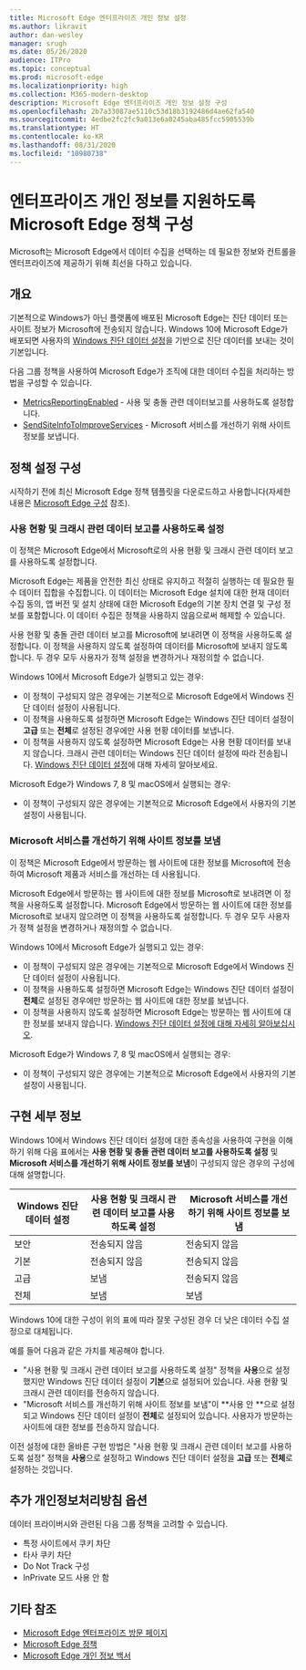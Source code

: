 ```yaml
---
title: Microsoft Edge 엔터프라이즈 개인 정보 설정
ms.author: likravit
author: dan-wesley
manager: srugh
ms.date: 05/26/2020
audience: ITPro
ms.topic: conceptual
ms.prod: microsoft-edge
ms.localizationpriority: high
ms.collection: M365-modern-desktop
description: Microsoft Edge 엔터프라이즈 개인 정보 설정 구성
ms.openlocfilehash: 2b7a33087ae5110c53d18b3192486d4ae62fa540
ms.sourcegitcommit: 4edbe2fc2fc9a013e6a0245aba485fcc5905539b
ms.translationtype: HT
ms.contentlocale: ko-KR
ms.lasthandoff: 08/31/2020
ms.locfileid: "10980738"
---
```

# 엔터프라이즈 개인 정보를 지원하도록 Microsoft Edge 정책 구성

Microsoft는 Microsoft Edge에서 데이터 수집을 선택하는 데 필요한 정보와 컨트롤을 엔터프라이즈에 제공하기 위해 최선을 다하고 있습니다.

## 개요

기본적으로 Windows가 아닌 플랫폼에 배포된 Microsoft Edge는 진단 데이터 또는 사이트 정보가 Microsoft에 전송되지 않습니다. Windows 10에 Microsoft Edge가 배포되면 사용자의 [Windows 진단 데이터 설정](https://go.microsoft.com/fwlink/?linkid=2099569)을 기반으로 진단 데이터를 보내는 것이 기본입니다.

다음 그룹 정책을 사용하여 Microsoft Edge가 조직에 대한 데이터 수집을 처리하는 방법을 구성할 수 있습니다.

- [MetricsReportingEnabled](https://docs.microsoft.com/DeployEdge/microsoft-edge-policies#metricsreportingenabled) - 사용 및 충돌 관련 데이터보고를 사용하도록 설정합니다.
- [SendSiteInfoToImproveServices](https://docs.microsoft.com/DeployEdge/microsoft-edge-policies#sendsiteinfotoimproveservices) - Microsoft 서비스를 개선하기 위해 사이트 정보를 보냅니다.

## 정책 설정 구성

시작하기 전에 최신 Microsoft Edge 정책 템플릿을 다운로드하고 사용합니다(자세한 내용은 [Microsoft Edge 구성](configure-microsoft-edge.md) 참조).

### 사용 현황 및 크래시 관련 데이터 보고를 사용하도록 설정

이 정책은 Microsoft Edge에서 Microsoft로의 사용 현황 및 크래시 관련 데이터 보고를 사용하도록 설정합니다.

Microsoft Edge는 제품을 안전한 최신 상태로 유지하고 적절히 실행하는 데 필요한 필수 데이터 집합을 수집합니다. 이 데이터는 Microsoft Edge 설치에 대한 현재 데이터 수집 동의, 앱 버전 및 설치 상태에 대한 Microsoft Edge의 기본 장치 연결 및 구성 정보를 포함합니다. 이 데이터 수집은 정책을 사용하지 않음으로써 해제할 수 있습니다.

사용 현황 및 충돌 관련 데이터 보고를 Microsoft에 보내려면 이 정책을 사용하도록 설정합니다. 이 정책을 사용하지 않도록 설정하여 데이터를 Microsoft에 보내지 않도록 합니다. 두 경우 모두 사용자가 정책 설정을 변경하거나 재정의할 수 없습니다.

Windows 10에서 Microsoft Edge가 실행되고 있는 경우:

- 이 정책이 구성되지 않은 경우에는 기본적으로 Microsoft Edge에서 Windows 진단 데이터 설정이 사용됩니다.
- 이 정책을 사용하도록 설정하면 Microsoft Edge는 Windows 진단 데이터 설정이 **고급** 또는 **전체**로 설정된 경우에만 사용 현황 데이터를 보냅니다.
- 이 정책을 사용하지 않도록 설정하면 Microsoft Edge는 사용 현황 데이터를 보내지 않습니다. 크래시 관련 데이터는 Windows 진단 데이터 설정에 따라 전송됩니다. [Windows 진단 데이터 설정](https://go.microsoft.com/fwlink/?linkid=2099569)에 대해 자세히 알아보세요.

Microsoft Edge가 Windows 7, 8 및 macOS에서 실행되는 경우:

- 이 정책이 구성되지 않은 경우에는 기본적으로 Microsoft Edge에서 사용자의 기본 설정이 사용됩니다.

### Microsoft 서비스를 개선하기 위해 사이트 정보를 보냄

이 정책은 Microsoft Edge에서 방문하는 웹 사이트에 대한 정보를 Microsoft에 전송하여 Microsoft 제품과 서비스를 개선하는 데 사용됩니다.

Microsoft Edge에서 방문하는 웹 사이트에 대한 정보를 Microsoft로 보내려면 이 정책을 사용하도록 설정합니다. Microsoft Edge에서 방문하는 웹 사이트에 대한 정보를 Microsoft로 보내지 않으려면 이 정책을 사용하도록 설정합니다. 두 경우 모두 사용자가 정책 설정을 변경하거나 재정의할 수 없습니다.

Windows 10에서 Microsoft Edge가 실행되고 있는 경우:

- 이 정책이 구성되지 않은 경우에는 기본적으로 Microsoft Edge에서 Windows 진단 데이터 설정이 사용됩니다.
- 이 정책을 사용하도록 설정하면 Microsoft Edge는 Windows 진단 데이터 설정이 **전체**로 설정된 경우에만 방문하는 웹 사이트에 대한 정보를 보냅니다.
- 이 정책을 사용하지 않도록 설정하면 Microsoft Edge는 방문하는 웹 사이트에 대한 정보를 보내지 않습니다. [Windows 진단 데이터 설정에 대해 자세히 알아보십시오](https://go.microsoft.com/fwlink/?linkid=2099569).

Microsoft Edge가 Windows 7, 8 및 macOS에서 실행되는 경우:

- 이 정책이 구성되지 않은 경우에는 기본적으로 Microsoft Edge에서 사용자의 기본 설정이 사용됩니다.

## 구현 세부 정보

Windows 10에서 Windows 진단 데이터 설정에 대한 종속성을 사용하여 구현을 이해하기 위해 다음 표에서는 **사용 현황 및 충돌 관련 데이터 보고를 사용하도록 설정** 및 **Microsoft 서비스를 개선하기 위해 사이트 정보를 보냄**이 구성되지 않은 경우의 구성에 대해 설명합니다.

| Windows 진단 데이터 설정 | 사용 현황 및 크래시 관련 데이터 보고를 사용하도록 설정 | Microsoft 서비스를 개선하기 위해 사이트 정보를 보냄 |
|---------------------------------|-----------------------------------------------|-----------------------------------------------------|
| 보안                        | 전송되지 않음                                      | 전송되지 않음                                            |
| 기본                           | 전송되지 않음                                      | 전송되지 않음                                            |
| 고급                        | 보냄                                          | 전송되지 않음                                            |
| 전체                            | 보냄                                          | 보냄                                                |

Windows 10에 대한 구성이 위의 표에 따라 잘못 구성된 경우 더 낮은 데이터 수집 설정으로 대체됩니다.

예를 들어 다음과 같은 가치를 제공해야 합니다.

- "사용 현황 및 크래시 관련 데이터 보고를 사용하도록 설정" 정책을 **사용**으로 설정했지만 Windows 진단 데이터 설정이 **기본**으로 설정되어 있습니다. 사용 현황 및 크래시 관련 데이터를 전송하지 않습니다.
- "Microsoft 서비스를 개선하기 위해 사이트 정보를 보냄"이 **사용 안 **으로 설정되고 Windows 진단 데이터 설정이 **전체**로 설정되어 있습니다. 사용자가 방문하는 사이트에 대한 정보를 전송하지 않습니다.

이전 설정에 대한 올바른 구현 방법은 "사용 현황 및 크래시 관련 데이터 보고를 사용하도록 설정" 정책을 **사용**으로 설정하고 Windows 진단 데이터 설정을 **고급** 또는 **전체**로 설정하는 것입니다.

## 추가 개인정보처리방침 옵션

데이터 프라이버시와 관련된 다음 그룹 정책을 고려할 수 있습니다.

- 특정 사이트에서 쿠키 차단
- 타사 쿠키 차단
- Do Not Track 구성
- InPrivate 모드 사용 안 함

## 기타 참조

- [Microsoft Edge 엔터프라이즈 방문 페이지](https://aka.ms/EdgeEnterprise)
- [Microsoft Edge 정책](microsoft-edge-policies.md)
- [Microsoft Edge 개인 정보 백서](https://docs.microsoft.com/microsoft-edge/privacy-whitepaper)
